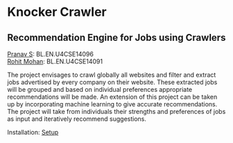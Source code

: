 # Knocker Crawler

## Recommendation Engine for Jobs using Crawlers

[Pranav S](https://github.com/pranavsriram8): BL.EN.U4CSE14096  
[Rohit Mohan](https://github.com/rohitmohan96): BL.EN.U4CSE14091

The project envisages to crawl globally all websites and filter and extract jobs advertised by every company on their website. These extracted jobs will be grouped and based on individual preferences appropriate recommendations will be made. An extension of this project can be taken up by incorporating machine learning to give accurate recommendations. The project will take from individuals their strengths and preferences of jobs as input and iteratively recommend suggestions. 

Installation: [Setup](https://github.com/rohitmohan96/knocker-crawler/wiki/Setup)
